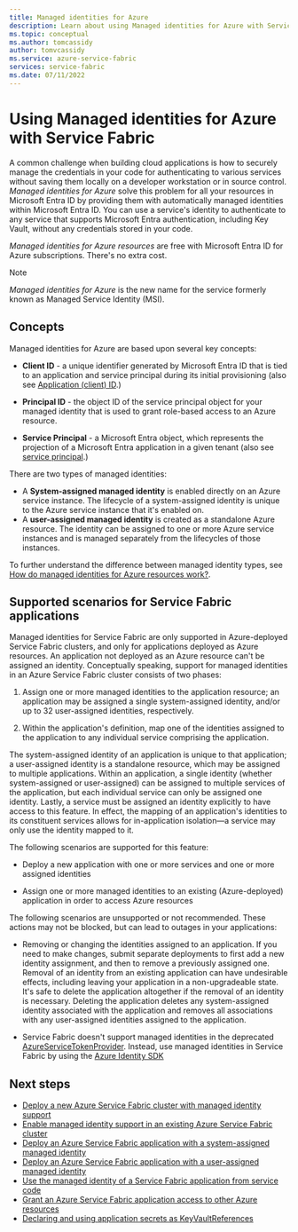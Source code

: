 ```yaml
---
title: Managed identities for Azure
description: Learn about using Managed identities for Azure with Service Fabric.
ms.topic: conceptual
ms.author: tomcassidy
author: tomvcassidy
ms.service: azure-service-fabric
services: service-fabric
ms.date: 07/11/2022
---
```


# Using Managed identities for Azure with Service Fabric

A common challenge when building cloud applications is how to securely manage the credentials in your code for authenticating to various services without saving them locally on a developer workstation or in source control. *Managed identities for Azure* solve this problem for all your resources in Microsoft Entra ID by providing them with automatically managed identities within Microsoft Entra ID. You can use a service's identity to authenticate to any service that supports Microsoft Entra authentication, including Key Vault, without any credentials stored in your code.

*Managed identities for Azure resources* are free with Microsoft Entra ID for Azure subscriptions. There's no extra cost.

> [!NOTE]
> *Managed identities for Azure* is the new name for the service formerly known as Managed Service Identity (MSI).

## Concepts

Managed identities for Azure are based upon several key concepts:

- **Client ID** - a unique identifier generated by Microsoft Entra ID that is tied to an application and service principal during its initial provisioning (also see [Application (client) ID](../active-directory/develop/developer-glossary.md#application-client-id).)

- **Principal ID** - the object ID of the service principal object for your managed identity that is used to grant role-based access to an Azure resource.

- **Service Principal** - a Microsoft Entra object, which represents the projection of a Microsoft Entra application in a given tenant (also see [service principal](../active-directory/develop/developer-glossary.md#service-principal-object).)

There are two types of managed identities:

- A **System-assigned managed identity** is enabled directly on an Azure service instance.  The lifecycle of a system-assigned identity is unique to the Azure service instance that it's enabled on.
- A **user-assigned managed identity** is created as a standalone Azure resource. The identity can be assigned to one or more Azure service instances and is managed separately from the lifecycles of those instances.

To further understand the difference between managed identity types, see [How do managed identities for Azure resources work?](../active-directory/managed-identities-azure-resources/overview.md#managed-identity-types).

## Supported scenarios for Service Fabric applications

Managed identities for Service Fabric are only supported in Azure-deployed Service Fabric clusters, and only for applications deployed as Azure resources. An application not deployed as an Azure resource can't be assigned an identity. Conceptually speaking, support for managed identities in an Azure Service Fabric cluster consists of two phases:

1. Assign one or more managed identities to the application resource; an application may be assigned a single system-assigned identity, and/or up to 32 user-assigned identities, respectively.

2. Within the application's definition, map one of the identities assigned to the application to any individual service comprising the application.

The system-assigned identity of an application is unique to that application; a user-assigned identity is a standalone resource, which may be assigned to multiple applications. Within an application, a single identity (whether system-assigned or user-assigned) can be assigned to multiple services of the application, but each individual service can only be assigned one identity. Lastly, a service must be assigned an identity explicitly to have access to this feature. In effect, the mapping of an application's identities to its constituent services allows for in-application isolation—a service may only use the identity mapped to it.

The following scenarios are supported for this feature:

- Deploy a new application with one or more services and one or more assigned identities

- Assign one or more managed identities to an existing (Azure-deployed) application in order to access Azure resources

The following scenarios are unsupported or not recommended. These actions may not be blocked, but can lead to outages in your applications:

- Removing or changing the identities assigned to an application. If you need to make changes, submit separate deployments to first add a new identity assignment, and then to remove a previously assigned one. Removal of an identity from an existing application can have undesirable effects, including leaving your application in a non-upgradeable state. It's safe to delete the application altogether if the removal of an identity is necessary. Deleting the application deletes any system-assigned identity associated with the application and removes all associations with any user-assigned identities assigned to the application.

- Service Fabric doesn't support managed identities in the deprecated [AzureServiceTokenProvider](/dotnet/api/overview/azure/service-to-service-authentication). Instead, use managed identities in Service Fabric by using the [Azure Identity SDK](./how-to-managed-identity-service-fabric-app-code.md)

## Next steps

- [Deploy a new Azure Service Fabric cluster with managed identity support](./configure-new-azure-service-fabric-enable-managed-identity.md)
- [Enable managed identity support in an existing Azure Service Fabric cluster](./configure-existing-cluster-enable-managed-identity-token-service.md)
- [Deploy an Azure Service Fabric application with a system-assigned managed identity](./how-to-deploy-service-fabric-application-system-assigned-managed-identity.md)
- [Deploy an Azure Service Fabric application with a user-assigned managed identity](./how-to-deploy-service-fabric-application-user-assigned-managed-identity.md)
- [Use the managed identity of a Service Fabric application from service code](./how-to-managed-identity-service-fabric-app-code.md)
- [Grant an Azure Service Fabric application access to other Azure resources](./how-to-grant-access-other-resources.md)
- [Declaring and using application secrets as KeyVaultReferences](./service-fabric-keyvault-references.md)
